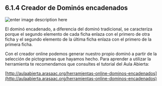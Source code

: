 ## 6.1.4 Creador de Dominós encadenados

![enter image description here](https://static.arasaac.org/images/aularagon/domino_encadenado.jpg)
  
El dominó encadenado, a diferencia del dominó tradicional, se caracteriza porque el segundo elemento de cada ficha enlaza con el primero de otra ficha y el segundo elemento de la última ficha enlaza con el primero de la primera ficha.

Con el creador online podemos generar nuestro propio dominó a partir de la selección de pictogramas que hayamos hecho. Para aprender a utilizar la herramienta te recomendamos que consultes el tutorial del Aula Abierta:

[http://aulaabierta.arasaac.org/herramientas-online-dominos-encadenados](http://aulaabierta.arasaac.org/herramientas-online-dominos-encadenados)
<!--stackedit_data:
eyJoaXN0b3J5IjpbLTE0MTM1NzQwOSw3MzA5OTgxMTZdfQ==
-->